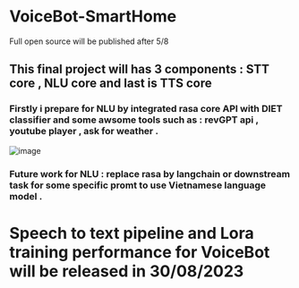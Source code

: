 # VoiceBot-SmartHome
Full open source will be published after 5/8

## This final project will has 3 components : STT core , NLU core and last is TTS core 

### Firstly i prepare for NLU by integrated rasa core API with DIET classifier and some awsome tools such as : revGPT api , youtube player , ask for weather . 

![image](https://github.com/DuyTa506/VoiceBot-SmartHome/assets/89380265/4470e440-bfc7-4b08-a20d-7cf4a0bd47b0)

### Future work for NLU : replace rasa by langchain or downstream task for some specific promt to use Vietnamese language model .


# Speech to text pipeline and Lora training performance for VoiceBot will be released in 30/08/2023
